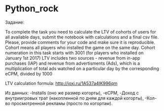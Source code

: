 # Python_rock

Задание:

To complete the task you need to calculate the LTV of cohorts of users for all available days, submit the notebook with calculations and a final csv file. Please, provide comments for your code and make sure it is reproducible.
Cohort means all players who installed the game on the same day. Cohort numeration in this task starts with 3001 (for players who installed on January 1st 2017)
LTV includes two sources - revenue from in-app purchases (IAP) and revenue from advertisments (Ads), which is a multiplication of total ads watched on a particular day by the corresponding eCPM, divided by 1000

LTV calculation formula:
http://joxi.ru/1A537a4IK996qm

Из данных: 
-Installs (оно же размер когорты),
-eCPM,
-Доход с внутриигровых трат (накопленной по дням для каждой когорты),
-Кол-во просмотренной рекламы (просто по когортам).
